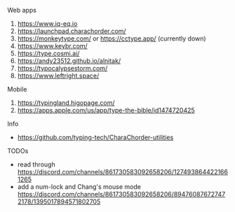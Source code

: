 Web apps
1. https://www.iq-eq.io
1. https://launchpad.charachorder.com/
1. https://monkeytype.com/ or https://cctype.app/ (currently down)
1. https://www.keybr.com/
1. https://type.cosmi.ai/
1. https://andy23512.github.io/alnitak/
1. https://typocalypsestorm.com/
1. https://www.leftright.space/

Mobile
1. https://typingland.higopage.com/
2. https://apps.apple.com/us/app/type-the-bible/id1474720425

Info
- https://github.com/typing-tech/CharaChorder-utilities

TODOs
- read through https://discord.com/channels/861730583092658206/1274938644221661265
- add a num-lock and Chang's mouse mode https://discord.com/channels/861730583092658206/894760876727472178/1395017894571802705
